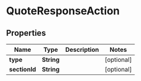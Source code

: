 

# QuoteResponseAction


## Properties

Name | Type | Description | Notes
------------ | ------------- | ------------- | -------------
**type** | **String** |  |  [optional]
**sectionId** | **String** |  |  [optional]



